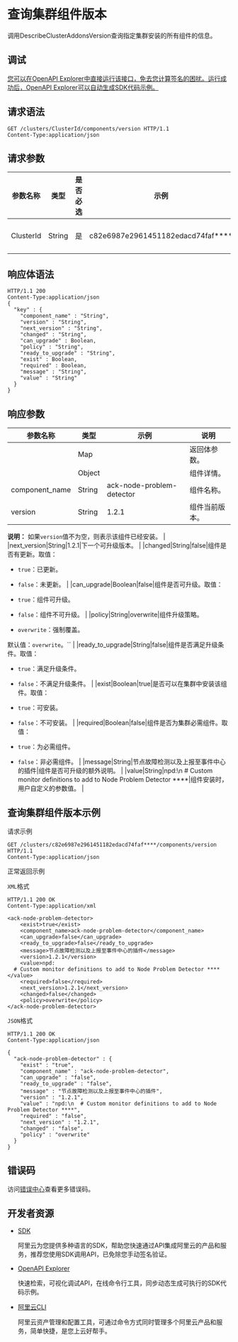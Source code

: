 # 查询集群组件版本

调用DescribeClusterAddonsVersion查询指定集群安装的所有组件的信息。

## 调试

[您可以在OpenAPI Explorer中直接运行该接口，免去您计算签名的困扰。运行成功后，OpenAPI Explorer可以自动生成SDK代码示例。](https://api.aliyun.com/#product=CS&api=DescribeClusterAddonsVersion&type=ROA&version=2015-12-15)

## 请求语法

```
GET /clusters/ClusterId/components/version HTTP/1.1 
Content-Type:application/json
```

## 请求参数

|参数名称|类型|是否必选|示例|说明|
|----|--|----|--|--|
|ClusterId|String|是|c82e6987e2961451182edacd74faf\*\*\*\*|集群ID。 |

## 响应体语法

```
HTTP/1.1 200
Content-Type:application/json
{
  "key" : {
    "component_name" : "String",
    "version" : "String",
    "next_version" : "String",
    "changed" : "String",
    "can_upgrade" : Boolean,
    "policy" : "String",
    "ready_to_upgrade" : "String",
    "exist" : Boolean,
    "required" : Boolean,
    "message" : "String",
    "value" : "String"
  }
}
```

## 响应参数

|参数名称|类型|示例|说明|
|----|--|--|--|
| |Map| |返回体参数。 |
| |Object| |组件详情。 |
|component\_name|String|ack-node-problem-detector|组件名称。 |
|version|String|1.2.1|组件当前版本。

 **说明：** 如果`version`值不为空，则表示该组件已经安装。 |
|next\_version|String|1.2.1|下一个可升级版本。 |
|changed|String|false|组件是否有更新。取值：

 -   `true`：已更新。
-   `false`：未更新。 |
|can\_upgrade|Boolean|false|组件是否可升级。取值：

 -   `true`：组件可升级。
-   `false`：组件不可升级。 |
|policy|String|overwrite|组件升级策略。

 -   `overwrite`：强制覆盖。

 默认值：`overwrite`。`` |
|ready\_to\_upgrade|String|false|组件是否满足升级条件。取值：

 -   `true`：满足升级条件。
-   `false`：不满足升级条件。 |
|exist|Boolean|true|是否可以在集群中安装该组件。取值：

 -   `true`：可安装。
-   `false`：不可安装。 |
|required|Boolean|false|组件是否为集群必需组件。取值：

 -   `true`：为必需组件。
-   `false`：非必需组件。 |
|message|String|节点故障检测以及上报至事件中心的插件|组件是否可升级的额外说明。 |
|value|String|npd:\\n \# Custom monitor definitions to add to Node Problem Detector \*\*\*\*|组件安装时，用户自定义的参数值。 |

## 查询集群组件版本示例

请求示例

```
GET /clusters/c82e6987e2961451182edacd74faf****/components/version HTTP/1.1 
Content-Type:application/json
```

正常返回示例

`XML`格式

```
HTTP/1.1 200 OK
Content-Type:application/xml

<ack-node-problem-detector>
    <exist>true</exist>
    <component_name>ack-node-problem-detector</component_name>
    <can_upgrade>false</can_upgrade>
    <ready_to_upgrade>false</ready_to_upgrade>
    <message>节点故障检测以及上报至事件中心的插件</message>
    <version>1.2.1</version>
    <value>npd:
  # Custom monitor definitions to add to Node Problem Detector ****</value>
    <required>false</required>
    <next_version>1.2.1</next_version>
    <changed>false</changed>
    <policy>overwrite</policy>
</ack-node-problem-detector>
```

`JSON`格式

```
HTTP/1.1 200 OK
Content-Type:application/json

{
  "ack-node-problem-detector" : {
    "exist" : "true",
    "component_name" : "ack-node-problem-detector",
    "can_upgrade" : "false",
    "ready_to_upgrade" : "false",
    "message" : "节点故障检测以及上报至事件中心的插件",
    "version" : "1.2.1",
    "value" : "npd:\n  # Custom monitor definitions to add to Node Problem Detector ****",
    "required" : "false",
    "next_version" : "1.2.1",
    "changed" : "false",
    "policy" : "overwrite"
  }
}
```

## 错误码

访问[错误中心](https://error-center.aliyun.com/status/product/CS)查看更多错误码。

## 开发者资源

-   [SDK](https://next.api.aliyun.com/api-tools/sdk/CS?version=2015-12-15&)

    阿里云为您提供多种语言的SDK，帮助您快速通过API集成阿里云的产品和服务，推荐您使用SDK调用API，已免除您手动签名验证。

-   [OpenAPI Explorer](https://next.api.aliyun.com/api/CS/2015-12-15/DescribeClusterAddonsVersion)

    快速检索，可视化调试API，在线命令行工具，同步动态生成可执行的SDK代码示例。

-   [阿里云CLI](https://github.com/aliyun/aliyun-cli)

    阿里云资产管理和配置工具，可通过命令方式同时管理多个阿里云产品和服务，简单快捷，是您上云好帮手。



